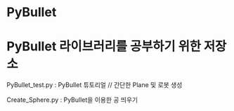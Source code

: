 # PyBullet
PyBullet 라이브러리를 공부하기 위한 저장소
============================================================================
PyBullet_test.py : PyBullet 튜토리얼 // 간단한 Plane 및 로봇 생성

Create_Sphere.py : PyBullet을 이용한 공 띄우기
